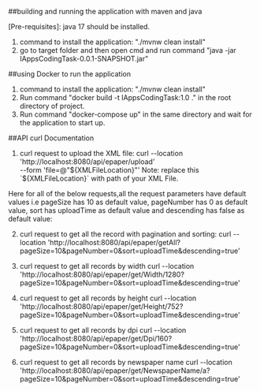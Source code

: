 ##building and running the application with maven and java

[Pre-requisites]: java 17 should be installed.
1. command to install the application: "./mvnw clean install"
2. go to target folder and then open cmd and run command "java -jar IAppsCodingTask-0.0.1-SNAPSHOT.jar"

##using Docker to run the application
1. command to install the application: "./mvnw clean install"
2. Run command "docker build -t IAppsCodingTask:1.0 ." in the root directory of project.
3. Run command "docker-compose up" in the same directory and wait for the application to start up.


##API curl Documentation
1) curl request to upload the XML file:
curl --location 'http://localhost:8080/api/epaper/upload' \
--form 'file=@"${XMLFileLocation}"'
Note: replace this `${XMLFileLocation}` with path of your XML File.

Here for all of the below requests,all the request parameters have default values i.e pageSize has 10 as default value, pageNumber has 0 as default value, sort has uploadTime as default value and descending has false as default value:

2) curl request to get all the record with pagination and sorting: 
curl --location 'http://localhost:8080/api/epaper/getAll?pageSize=10&pageNumber=0&sort=uploadTime&descending=true'

3) curl request to get all records by width
curl --location 'http://localhost:8080/api/epaper/get/Width/1280?pageSize=10&pageNumber=0&sort=uploadTime&descending=true'

4) curl request to get all records by height
curl --location 'http://localhost:8080/api/epaper/get/Height/752?pageSize=10&pageNumber=0&sort=uploadTime&descending=true'

5) curl request to get all records by dpi
curl --location 'http://localhost:8080/api/epaper/get/Dpi/160?pageSize=10&pageNumber=0&sort=uploadTime&descending=true'

6) curl request to get all records by newspaper name
curl --location 'http://localhost:8080/api/epaper/get/NewspaperName/a?pageSize=10&pageNumber=0&sort=uploadTime&descending=true'